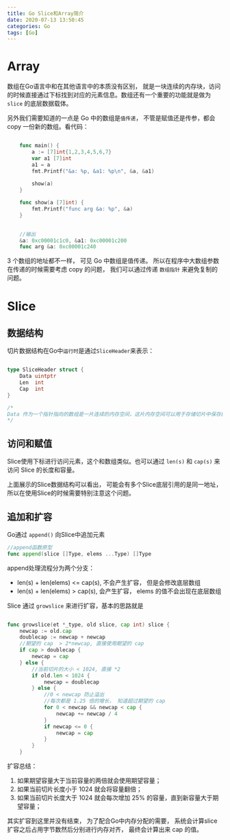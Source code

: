 ```yaml
---
title: Go Slice和Array简介
date: 2020-07-13 13:50:45
categories: Go
tags: [Go]
---
```


# Array

数组在Go语言中和在其他语言中的本质没有区别， 就是一块连续的内存块，访问的时候直接通过下标找到对应的元素信息。数组还有一个重要的功能就是做为 `slice` 的底层数据载体。

另外我们需要知道的一点是 Go 中的数组是`值传递`， 不管是赋值还是传参，都会 copy 一份新的数组。看代码：

```go

    func main() {
        a := [7]int{1,2,3,4,5,6,7}
        var a1 [7]int
        a1 = a
        fmt.Printf("&a: %p, &a1: %p\n", &a, &a1)
        
        show(a)
    }

    func show(a [7]int) {
        fmt.Printf("func arg &a: %p", &a)
    }

    
    //输出
    &a: 0xc00001c1c0, &a1: 0xc00001c200
    func arg &a: 0xc00001c240

```

3 个数组的地址都不一样， 可见 Go 中数组是值传递。 所以在程序中大数组参数在传递的时候需要考虑 copy 的问题， 我们可以通过传递 `数组指针` 来避免复制的问题。

# Slice

## 数据结构

切片数据结构在Go中`运行时`是通过`SliceHeader`来表示：

```go

type SliceHeader struct {
	Data uintptr
	Len  int
	Cap  int
}

/*
Data 作为一个指针指向的数组是一片连续的内存空间，这片内存空间可以用于存储切片中保存的全部元素，数组中的元素只是逻辑上的概念，底层存储其实都是连续的，所以我们可以将切片理解成一片连续的内存空间加上长度与容量的标识。
*/

```

## 访问和赋值

Slice使用下标进行访问元素，这个和数组类似。也可以通过 `len(s)` 和 `cap(s)` 来访问 Slice 的长度和容量。

上面展示的Slice数据结构可以看出， 可能会有多个Slice底层引用的是同一地址，所以在使用Slice的时候需要特别注意这个问题。

## 追加和扩容

Go通过 `append()` 向Slice中追加元素

```go
//append函数原型
func append(slice []Type, elems ...Type) []Type

```
 append处理流程分为两个分支：

* len(s) + len(elems)  <= cap(s), 不会产生扩容， 但是会修改底层数组
* len(s) + len(elems)  > cap(s), 会产生扩容， elems 的值不会出现在底层数组

Slice 通过 `growslice` 来进行扩容，基本的思路就是

```go

func growslice(et *_type, old slice, cap int) slice {
	newcap := old.cap
    doublecap := newcap + newcap
    //期望的 cap  > 2*newcap, 直接使用期望的 cap
	if cap > doublecap {
		newcap = cap
	} else {
        //当前切片的大小 < 1024, 直接 *2
		if old.len < 1024 {
			newcap = doublecap
		} else {
            //0 < newcap 防止溢出
            //每次都是 1.25 倍的增长， 知道超过期望的 cap
			for 0 < newcap && newcap < cap {
				newcap += newcap / 4
			}
			if newcap <= 0 {
				newcap = cap
			}
		}
	}

```
扩容总结：

1. 如果期望容量大于当前容量的两倍就会使用期望容量；
2. 如果当前切片长度小于 1024 就会将容量翻倍；
3. 如果当前切片长度大于 1024 就会每次增加 25% 的容量，直到新容量大于期望容量；


其实扩容到这里并没有结束， 为了配合Go中内存分配的需要， 系统会计算slice扩容之后占用字节数然后分别进行内存对齐， 最终会计算出来 cap 的值。